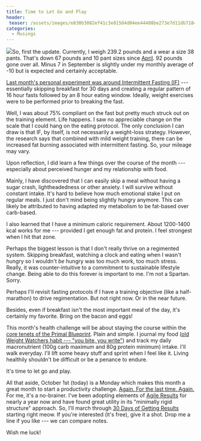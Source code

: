 ```yaml
---
title: Time to Let Go and Play
header:
 teaser: /assets/images/e830b3082ef41c3e81584d04ee44408be273e7d11db7184892f2_640_play.jpg
categories:
  - Musings
---
```

<img src="https://douglangille.github.io/assets/images/e830b3082ef41c3e81584d04ee44408be273e7d11db7184892f2_640_play.jpg">So, first the update. Currently, I weigh 239.2 pounds and a wear a size 38 pants. That's down 67 pounds and 10 pant sizes since <a href="http://blog.douglangille.ca/2012/04/my-30-day-challenge.html" target="_blank">April</a>. 92 pounds gone over all. Minus 7 in September is slightly under my monthly average of -10 but is expected and certainly acceptable.

<a href="http://blog.douglangille.ca/2012/09/a-personal-experiment-for-september.html" target="_blank">Last month's personal experiment was around Intermittent Fasting (IF)</a> --- essentially skipping breakfast for 30 days and creating a regular pattern of 16 hour fasts followed by an 8 hour eating window. Ideally, weight exercises were to be performed prior to breaking the fast.

Well, I was about 75% compliant on the fast but pretty much struck out on the training element. Life happens. I saw no appreciable change on the scale that I could hang on the eating protocol. The only conclusion I can draw is that IF, by itself, is not necessarily a weight-loss strategy. However, the research says that combined with mild weight training, there can be increased fat burning associated with intermittent fasting. So, your mileage may vary.

Upon reflection, I did learn a few things over the course of the month --- especially about perceived hunger and my relationship with food.

Mainly, I have discovered that I can easily skip a meal without having a sugar crash, lightheadedness or other anxiety. I will survive without constant intake. It's hard to believe how much emotional stake I put on regular meals. I just don't mind being slightly hungry anymore. This can likely be attributed to having adapted my metabolism to be fat-based over carb-based.

I also learned that I have a minimum caloric requirement. About 1200-1400 kcal works for me --- provided I get enough fat and protein. I feel strongest when I hit that zone.

Perhaps the biggest lesson is that I don't really thrive on a regimented system. Skipping breakfast, watching a clock and eating when I wasn't hungry so I wouldn't *be* hungry was too much work, too much stress. Really, it was counter-intuitive to a commitment to sustainable lifestyle change. Being able to do this forever is important to me. I'm not a Spartan. Sorry.

Perhaps I'll revisit fasting protocols if I have a training objective (like a half-marathon) to drive regimentation. But not right now. Or in the near future.

Besides, even if breakfast isn't the most important meal of the day, it's certainly my favorite. Bring on the bacon and eggs!

This month's health challenge will be about staying the course within the <a href="http://www.marksdailyapple.com/primal-blueprint-101" target="_blank">core tenets of the Primal Blueprint</a>. Plain and simple. I journal my food (<a href="http://blog.douglangille.ca/2009/07/weightwatchers-measurement-and.html" target="_blank">old Weight Watchers habit --- "you bite, you write"</a>) and track my daily macronutrient (100g carb maximum and 80g protein minimum) intake. I'll walk everyday. I'll lift some heavy stuff and sprint when I feel like it. Living healthily shouldn't be difficult or be a penance to endure.

It's time to let go and play.

All that aside, October 1st (today) is a Monday which makes this month a great month to start a productivity challenge. <a href="http://blog.douglangille.ca/2009/02/random-thoughts-on-simplifying.html" target="_blank">Again. For the last time. Again.</a> For me, it's a no-brainer. I've been adopting elements of <a href="http://gettingresults.com/" target="_blank">Agile Results</a> for nearly a year now and have found great utility in its "minimally rigid structure" approach. So, I'll march through <a href="http://www.30daysofgettingresults.com/" target="_blank">30 Days of Getting Results</a> starting right meow. If you're interested (it's free), give it a shot. Drop me a line if you like --- we can compare notes.

Wish me luck!